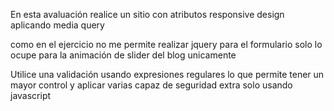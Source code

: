 En esta avaluación realice un sitio con atributos responsive design aplicando media query

como en el ejercicio no me permite realizar jquery para el formulario solo lo ocupe para la animación de slider del blog unicamente

Utilice una validación usando expresiones regulares lo que permite tener un mayor control y aplicar varias capaz de seguridad extra solo usando javascript

